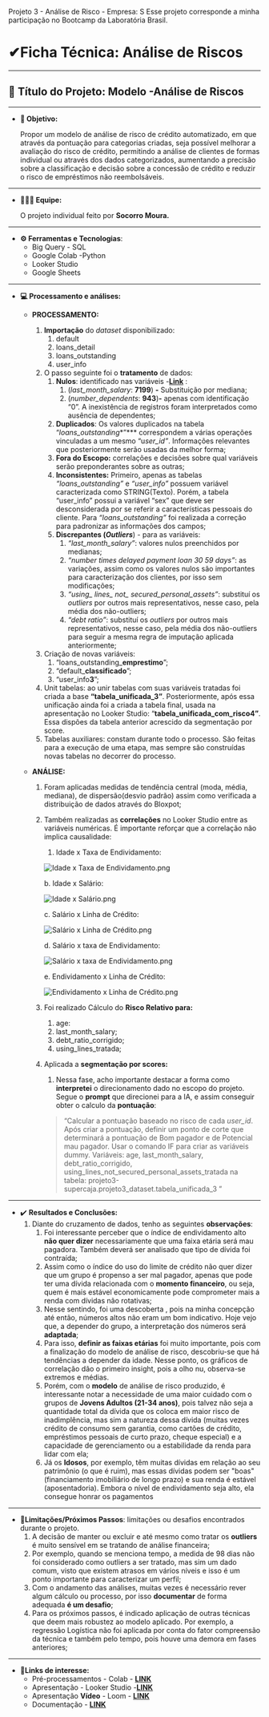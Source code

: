 Projeto 3 - Análise de Risco - Empresa: S
Esse projeto corresponde a minha participação no Bootcamp da Laboratória Brasil.

# **✔Ficha Técnica**: Análise de Riscos

---

## **📰 Título do Projeto**: **Modelo -Análise de Riscos**

---

- **🎯 Objetivo:**
    
    Propor um modelo de análise de risco de crédito automatizado, em que através da pontuação para categorias criadas, seja possível melhorar a avaliação do risco de crédito, permitindo a análise de clientes de formas individual ou através dos dados categorizados, aumentando a precisão sobre a classificação e decisão sobre a concessão de crédito e reduzir o risco de empréstimos não reembolsáveis.
    

---

- **👩🏽‍🦱 Equipe:**
    
    O projeto individual feito por **Socorro Moura.**
    

---

- **⚙ Ferramentas e Tecnologias**:
    - Big Query - SQL
    - Google Colab -Python
    - Looker Studio
    - Google Sheets

---

- **💻 Processamento e análises:**
    - **PROCESSAMENTO:**
        1. **Importação** do *dataset* disponibilizado:
            1. default
            2. loans_detail
            3. loans_outstanding
            4. user_info
        2. O passo seguinte foi o **tratamento** de dados:
            1. **Nulos**: identificado nas variáveis -[**Link**](https://colab.research.google.com/drive/1xH-YfJk4Zfkrafd9HrbJTF11WjdptMky?usp=sharing) :
                1. (*last_month_salary*: **7199**) **-** Substituição por mediana;
                2. (*number_dependents*: **943**)**-** apenas com identificação “0”. A inexistência de registros foram interpretados como ausência de dependentes;
            2. **Duplicados**: Os valores duplicados na tabela “*loans_outstanding**”*** correspondem a várias operações vinculadas a um  mesmo “u*ser_id”*. Informações relevantes que posteriormente serão usadas da melhor forma;
            3. **Fora do Escopo:** correlações e decisões sobre qual variáveis serão preponderantes sobre as outras;
            4. **Inconsistentes:** Primeiro, apenas as tabelas *“loans_outstanding”* e *“user_info”* possuem variável caracterizada como STRING(Texto). Porém, a tabela “user_info” possui a variável “sex” que deve ser desconsiderada por se referir a características pessoais do cliente. Para *“loans_outstanding”* foi realizada a correção para padronizar as informações dos campos;
            5. **Discrepantes (*Outliers***) - para as variáveis:
                1. *“last_month_salary”*: valores nulos preenchidos por medianas;
                2. *“number times delayed payment loan 30 59 days”*: as variações, assim como os valores nulos são importantes para caracterização dos clientes, por isso sem modificações;
                3.  *“using_ lines_ not_ secured_personal_assets”*: substituí os *outliers* por outros mais representativos, nesse caso, pela média dos não-outliers;
                4. *“debt ratio”*: substituí os *outliers* por outros mais representativos, nesse caso, pela média dos não-outliers para seguir a mesma regra de imputação aplicada anteriormente;
        3. Criação de novas variáveis:
            1. “loans_outstanding_**emprestimo**”;
            2. “default_**classificado**”;
            3. “user_info**3**”;
        4. Unit tabelas: ao unir tabelas com suas variáveis tratadas foi criada a base **“tabela_unificada_3”**. Posteriormente, após essa unificação ainda foi a criada a tabela final, usada na apresentação no Looker Studio: “**tabela_unificada_com_risco4”**. Essa dispões da tabela anterior acrescido da segmentação por score.
        5. Tabelas auxiliares: constam durante todo o processo. São feitas para a execução de uma etapa, mas sempre são construídas novas tabelas no decorrer do processo. 
        
    - **ANÁLISE:**
        1. Foram aplicadas medidas de tendência central (moda, média, mediana), de dispersão(desvio padrão) assim como verificada a distribuição de dados através do Bloxpot;
        2. Também realizadas as **correlações** no Looker Studio entre as variáveis numéricas. É importante reforçar que a correlação não implica causalidade:
            1. Idade x Taxa de Endividamento:
            
            ![Idade x Taxa de Endividamento.png](attachment:96481970-2056-44d5-b399-aa277c3e884d:Idade_x_Taxa_de_Endividamento.png)
            
             b. Idade x Salário:
            
            ![Idade x Salário.png](attachment:b743186b-7532-440f-8f5d-7b50a58b0c05:Idade_x_Salrio.png)
            
             c. Salário x Linha de Crédito:
            
            ![Salário x Linha de Crédito.png](attachment:8061ecad-3c4a-4a3e-b78a-6b8039dc164f:Salrio_x_Linha_de_Crdito.png)
            
             d. Salário x taxa de Endividamento:
            
            ![Salário x taxa de Endividamento.png](attachment:6398c0fe-da79-41cd-bb10-03a139e9a080:Salrio_x_taxa_de_Endividamento.png)
            
             e. Endividamento x Linha de Crédito:
            
            ![Endividamento x Linha de Crédito.png](attachment:93ab4d87-d576-4fec-befb-76fca729dce6:Endividamento_x_Linha_de_Crdito.png)
            
        3. Foi realizado Cálculo do **Risco Relativo para:** 
            1. age:
            2. last_month_salary;
            3. debt_ratio_corrigido;
            4. using_lines_tratada;
        4. Aplicada a **segmentação por scores:**
            1. Nessa fase, acho importante destacar a forma como **interpretei** o direcionamento dado no escopo do projeto. Segue o **prompt** que direcionei para a IA, e assim conseguir obter o calculo da **pontuação**:
            
            > “Calcular a pontuação baseado no risco de cada *user_id*. Após criar a pontuação, definir um ponto de corte que determinará a pontuação de Bom pagador e de Potencial mau pagador. Usar o comando IF para criar as variáveis dummy. Variáveis: age, last_month_salary, debt_ratio_corrigido, using_lines_not_secured_personal_assets_tratada na tabela: projeto3-supercaja.projeto3_dataset.tabela_unificada_3 ”
            > 
            

---

- ✔️ **Resultados e Conclusões:**
    1. Diante do cruzamento de dados, tenho as seguintes **observações**:
        1. Foi interessante perceber que o índice de endividamento alto **não quer dizer** necessariamente que uma faixa etária será mau pagadora. Também deverá ser analisado que tipo de dívida foi contraída;
        2. Assim como o índice do uso do limite de crédito não quer dizer que um grupo é propenso a ser mal pagador, apenas que pode ter uma dívida relacionada com o **momento financeiro**, ou seja, quem é mais estável economicamente pode comprometer mais a renda com dívidas não rotativas;
        3. Nesse sentindo, foi uma descoberta , pois na minha concepção até então, números altos não eram um bom indicativo. Hoje vejo que, a depender do grupo, a interpretação dos números será **adaptada**;
        4. Para isso, **definir as faixas etárias** foi muito importante, pois com a finalização do modelo de análise de risco, descobriu-se que há tendências a depender da idade. Nesse ponto, os gráficos de correlação dão o primeiro insight, pois a olho nu, observa-se extremos e médias. 
        5. Porém, com o **modelo** de análise de risco produzido, é interessante notar a necessidade de uma maior cuidado com o grupos de **Jovens Adultos (21-34 anos)**, pois talvez não seja a quantidade total da dívida que os coloca em maior risco de inadimplência, mas sim a natureza dessa dívida (muitas vezes crédito de consumo sem garantia, como cartões de crédito, empréstimos pessoais de curto prazo, cheque especial) e a capacidade de gerenciamento ou a estabilidade da renda para lidar com ela;
        6. Já os **Idosos**, por exemplo, têm muitas dívidas em relação ao seu patrimônio (o que é ruim), mas essas dívidas podem ser "boas" (financiamento imobiliário de longo prazo) e sua renda é estável (aposentadoria). Embora o nível de endividamento seja alto, ela consegue honrar os pagamentos

---

- **🔐Limitações/Próximos Passos**: limitações ou desafios encontrados durante o projeto.
    1. A decisão de manter ou excluir e até mesmo como tratar os **outliers** é muito sensível em se tratando de análise financeira;
    2.  Por exemplo, quando se menciona tempo, a medida de 98 dias não foi considerado como outliers a ser tratado, mas sim um dado comum, visto que existem atrasos em vários níveis e isso é um ponto importante para caracterizar um perfil;
    3. Com o andamento das análises, muitas vezes é necessário rever algum cálculo ou processo, por isso **documentar** de forma adequada **é um desafio**;
    4. Para os próximos passos, é indicado aplicação de outras técnicas que deem mais robustez ao modelo aplicado. Por exemplo, a regressão Logística não foi aplicada por conta do fator compreensão da técnica e também pelo tempo, pois houve uma demora em fases anteriores;

---

- **🔗Links de interesse:**
    - Pré-processamentos - Colab - [**LINK**](https://colab.research.google.com/drive/1xH-YfJk4Zfkrafd9HrbJTF11WjdptMky?usp=sharing)
    - Apresentação - Looker Studio -[**LINK**](https://lookerstudio.google.com/reporting/1312a7b3-510f-464b-aa32-34a718f57924)
    - Apresentação **Vídeo** - Loom - [**LINK**](https://www.loom.com/share/27f3b014512f4658b4b44d84a8ce73c8?sid=0113ee38-bec5-4070-a6fe-2524046ecfd6)
    - Documentação - [**LINK**](https://docs.google.com/document/d/19fTwSYtrZhtklOleePai2y5p698O00u871JvanbtBuk/edit?usp=sharing)
